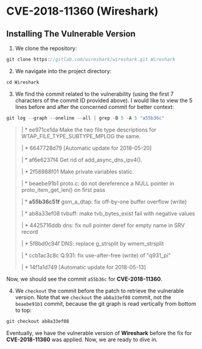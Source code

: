 # CVE-2018-11360 (Wireshark)

## Installing The Vulnerable Version

1. We clone the repository:

```C
git clone https://gitlab.com/wireshark/wireshark.git Wireshark
```

2. We navigate into the project directory:

```C
cd Wireshark
```

3. We find the commit related to the vulnerability (using the first 7 characters of the commit ID provided above). I would like to view the 5 lines before and after the concerned commit for better context:

```C
git log --graph --oneline --all | grep -B 5 -A 5 "a55b36c"
```

> | * ee971ce1da Make the two file type descriptions for WTAP_FILE_TYPE_SUBTYPE_MPLOG the same.
> 
> | * 6647728d79 [Automatic update for 2018-05-20]
> 
> | * af6e6237f4 Get rid of add_async_dns_ipv4().
>
> | * 2f56988f01 Make private variables static.
>
> | * beaebe91b1 proto.c: do not dereference a NULL pointer in proto_item_get_len() on first pass
>
> | * **a55b36c51f** gsm_a_dtap: fix off-by-one buffer overflow (write)
>
> | * ab8a33ef08 tvbuff: make tvb_bytes_exist fail with negative values
>
> | * 4425716ddb dns: fix null pointer deref for empty name in SRV record
>
> | * 5f8bd0c94f DNS: replace g_strsplit by wmem_strsplit
>
> | * ccb1ac3c8c Q.931: fix use-after-free (write) of "q931_pi"
>
> | * 14f1a1d749 [Automatic update for 2018-05-13]

Now, we should see the commit `a55b36c` for **CVE-2018-11360**.

4. We `checkout` the commit before the patch to retrieve the vulnerable version. Note that we `checkout` the `ab8a33ef08` commit, not the `beaebe91b1` commit, because the git graph is read vertically from bottom to top:

```C
git checkout ab8a33ef08
```

Eventually, we have the vulnerable version of **Wireshark** before the fix for **CVE-2018-11360** was applied. Now, we are ready to dive in.






